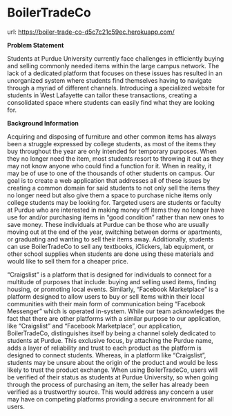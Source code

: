 # BoilerTradeCo

url: https://boiler-trade-co-d5c7c21c59ec.herokuapp.com/

**Problem Statement**

Students at Purdue University currently face challenges in efficiently buying and selling commonly needed items within the large campus network. The lack of a dedicated platform that focuses on these issues has resulted in an unorganized system where students find themselves having to navigate through a myriad of different channels. Introducing a specialized website for students in West Lafayette can tailor these transactions, creating a consolidated space where students can easily find what they are looking for.

**Background Information**

Acquiring and disposing of furniture and other common items has always been a struggle expressed by college students, as most of the items they buy throughout the year are only intended for temporary purposes. When they no longer need the item, most students resort to throwing it out as they may not know anyone who could find a function for it. When in reality, it may be of use to one of the thousands of other students on campus. Our goal is to create a web application that addresses all of these issues by creating a common domain for said students to not only sell the items they no longer need but also give them a space to purchase niche items only college students may be looking for. Targeted users are students or faculty at Purdue who are interested in making money off items they no longer have use for and/or purchasing items in “good condition” rather than new ones to save money. These individuals at Purdue can be those who are usually moving out at the end of the year, switching between dorms or apartments, or graduating and wanting to sell their items away. Additionally, students can use BoilerTradeCo to sell any textbooks, iClickers, lab equipment, or other school supplies when students are done using these materials and would like to sell them for a cheaper price.

“Craigslist” is a platform that is designed for individuals to connect for a multitude of purposes that include: buying and selling used items, finding housing, or promoting local events. Similarly, “Facebook Marketplace” is a platform designed to allow users to buy or sell items within their local communities with their main form of communication being “Facebook Messenger” which is operated in-system. While our team acknowledges the fact that there are other platforms with a similar purpose to our application, like “Craigslist” and “Facebook Marketplace”, our application, BoilerTradeCo, distinguishes itself by being a channel solely dedicated to students at Purdue. This exclusive focus, by attaching the Purdue name, adds a layer of reliability and trust to each product as the platform is designed to connect students. Whereas, in a platform like “Craigslist”, students may be unsure about the origin of the product and would be less likely to trust the product exchange. When using BoilerTradeCo, users will be verified of their status as students at Purdue University, so when going through the process of purchasing an item, the seller has already been verified as a trustworthy source. This would address any concern a user may have on competing platforms providing a secure environment for all users.
